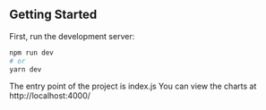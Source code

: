 
## Getting Started

First, run the development server:

```bash
npm run dev
# or
yarn dev
```
 
The entry point of the project is index.js
You can view the charts at http://localhost:4000/

